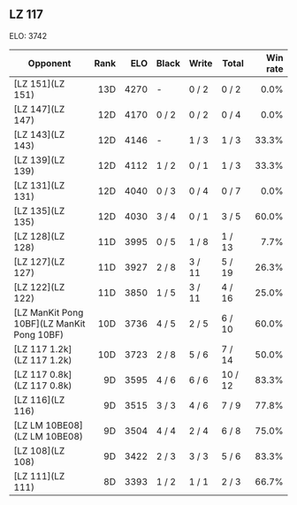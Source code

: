 ## LZ 117 ##

ELO: 3742

Opponent | Rank | ELO | Black | Write | Total | Win rate
---------|-----:|----:|-------|-------|-------|-------:
[LZ 151](LZ 151) | 13D | 4270 | - | 0 / 2 | 0 / 2 | 0.0%
[LZ 147](LZ 147) | 12D | 4170 | 0 / 2 | 0 / 2 | 0 / 4 | 0.0%
[LZ 143](LZ 143) | 12D | 4146 | - | 1 / 3 | 1 / 3 | 33.3%
[LZ 139](LZ 139) | 12D | 4112 | 1 / 2 | 0 / 1 | 1 / 3 | 33.3%
[LZ 131](LZ 131) | 12D | 4040 | 0 / 3 | 0 / 4 | 0 / 7 | 0.0%
[LZ 135](LZ 135) | 12D | 4030 | 3 / 4 | 0 / 1 | 3 / 5 | 60.0%
[LZ 128](LZ 128) | 11D | 3995 | 0 / 5 | 1 / 8 | 1 / 13 | 7.7%
[LZ 127](LZ 127) | 11D | 3927 | 2 / 8 | 3 / 11 | 5 / 19 | 26.3%
[LZ 122](LZ 122) | 11D | 3850 | 1 / 5 | 3 / 11 | 4 / 16 | 25.0%
[LZ ManKit Pong 10BF](LZ ManKit Pong 10BF) | 10D | 3736 | 4 / 5 | 2 / 5 | 6 / 10 | 60.0%
[LZ 117 1.2k](LZ 117 1.2k) | 10D | 3723 | 2 / 8 | 5 / 6 | 7 / 14 | 50.0%
[LZ 117 0.8k](LZ 117 0.8k) | 9D | 3595 | 4 / 6 | 6 / 6 | 10 / 12 | 83.3%
[LZ 116](LZ 116) | 9D | 3515 | 3 / 3 | 4 / 6 | 7 / 9 | 77.8%
[LZ LM 10BE08](LZ LM 10BE08) | 9D | 3504 | 4 / 4 | 2 / 4 | 6 / 8 | 75.0%
[LZ 108](LZ 108) | 9D | 3422 | 2 / 3 | 3 / 3 | 5 / 6 | 83.3%
[LZ 111](LZ 111) | 8D | 3393 | 1 / 2 | 1 / 1 | 2 / 3 | 66.7%
